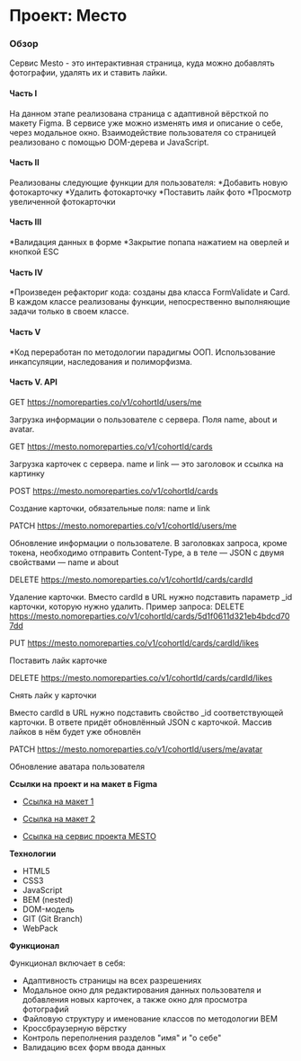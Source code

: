 # Проект: Место

### Обзор

Сервис Mesto - это интерактивная страница, куда можно добавлять фотографии, удалять их и ставить лайки.
  
#### Часть I

На данном этапе реализована страница с адаптивной вёрсткой по макету Figma. В сервисе уже можно изменять имя и описание о себе, через модальное окно. Взаимодействие пользователя со страницей реализовано с помощью DOM-дерева и JavaScript.

#### Часть II

Реализованы следующие функции для пользователя:
*Добавить новую фотокарточку
*Удалить фотокарточку
*Поставить лайк фото
*Просмотр увеличенной фотокарточки

#### Часть III

*Валидация данных в форме
*Закрытие попапа нажатием на оверлей и кнопкой ESC

#### Часть IV

*Произведен рефакториг кода: созданы два класса FormValidate и Card. В каждом классе реализованы функции, непосрественно выполняющие задачи только в своем классе.

#### Часть V

*Код переработан по методологии парадигмы ООП. Использование инкапсуляции, наследования и полиморфизма.

#### Часть V. API

GET <https://nomoreparties.co/v1/cohortId/users/me>

Загрузка информации о пользователе с сервера. Поля name, about и avatar.



GET <https://mesto.nomoreparties.co/v1/cohortId/cards>

Загрузка карточек с сервера. name и link — это заголовок и ссылка на картинку



POST <https://mesto.nomoreparties.co/v1/cohortId/cards>

Создание карточки, обязательные поля: name и link



PATCH <https://mesto.nomoreparties.co/v1/cohortId/users/me>

Обновление информации о пользователе.
В заголовках запроса, кроме токена, необходимо отправить Content-Type, а в теле — JSON с двумя свойствами — name и about



DELETE <https://mesto.nomoreparties.co/v1/cohortId/cards/cardId>

Удаление карточки. Вместо cardId в URL нужно подставить параметр _id карточки, которую нужно удалить. Пример запроса: DELETE <https://mesto.nomoreparties.co/v1/cohortId/cards/5d1f0611d321eb4bdcd707dd>



PUT <https://mesto.nomoreparties.co/v1/cohortId/cards/cardId/likes>

Поставить лайк карточке



DELETE <https://mesto.nomoreparties.co/v1/cohortId/cards/cardId/likes>

Снять лайк у карточки

Вместо cardId в URL нужно подставить свойство _id соответствующей карточки.
В ответе придёт обновлённый JSON с карточкой. Массив лайков в нём будет уже обновлён



PATCH <https://mesto.nomoreparties.co/v1/cohortId/users/me/avatar>

Обновление аватара пользователя

**Ссылки на проект и на макет в Figma**

* [Ссылка на макет 1](https://www.figma.com/file/2cn9N9jSkmxD84oJik7xL7/JavaScript.-Sprint-4?node-id=0%3A1)
* [Ссылка на макет 2](https://www.figma.com/file/bjyvbKKJN2naO0ucURl2Z0/JavaScript.-Sprint-5?node-id=0%3A1&t=zH29BLhLUisbn5Hj-0)

* [Ссылка на сервис проекта MESTO](https://alinalvova.github.io/mesto/index.html)

**Технологии**

* HTML5
* CSS3
* JavaScript
* BEM (nested)
* DOM-модель
* GIT (Git Branch)
* WebPack

**Функционал**

Функционал включает в себя:
* Адаптивность страницы на всех разрешениях
* Модальное окно для редактирования данных пользователя и добавления новых карточек, а также окно для просмотра фотографий
* Файловую структуру и именование классов по методологии BEM
* Кроссбраузерную вёрстку
* Контроль переполнения разделов "имя" и "о себе"
* Валидацию всех форм ввода данных

